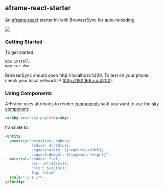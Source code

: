 ## aframe-react-starter

An [aframe-react](https://github.com/ngokevin/aframe-react) starter kit with BrowserSync for auto-reloading.

![](https://rawgit.com/fouad/aframe-react-starter/master/public/assets/images/screen.png)

### Getting Started

To get started:

```bash
npm install
npm run dev
```

BrowserSync should open http://localhost:4200. To test on your phone, check your local network IP (http://192.168.x.x:4200).

### Using Components

A-Frame uses attributes to render [components](https://aframe.io/docs/core/) so if you want to use the [sky component](https://github.com/aframevr/aframe/blob/master/elements/templates/a-sky/index.html):

```html
<a-sky src="sky.png"></a-sky>
```

translate to:

```html
<Entity
  geometry="primitive: sphere;
            radius: ${radius};
            segmentsWidth: ${segments-width};
            segmentsHeight: ${segments-height}"
  material="shader: flat;
            src: url(${src});
            color: ${color};
            fog: false"
  scale="-1 1 1">
</Entity>
```
